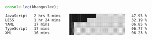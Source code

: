 ```js
console.log(khanguslee);
```

<!--START_SECTION:waka-->
```text
JavaScript   2 hrs 5 mins    ████████████░░░░░░░░░░░░░   47.95 % 
LESS         1 hr 24 mins    ████████░░░░░░░░░░░░░░░░░   32.19 % 
YAML         17 mins         █▓░░░░░░░░░░░░░░░░░░░░░░░   06.85 % 
TypeScript   17 mins         █▓░░░░░░░░░░░░░░░░░░░░░░░   06.77 % 
XML          16 mins         █▓░░░░░░░░░░░░░░░░░░░░░░░   06.23 % 
```
<!--END_SECTION:waka-->

<!--
**khanguslee/khanguslee** is a ✨ _special_ ✨ repository because its `README.md` (this file) appears on your GitHub profile.

Here are some ideas to get you started:

- 🔭 I’m currently working on ...
- 🌱 I’m currently learning ...
- 👯 I’m looking to collaborate on ...
- 🤔 I’m looking for help with ...
- 💬 Ask me about ...
- 📫 How to reach me: ...
- 😄 Pronouns: ...
- ⚡ Fun fact: ...
-->
